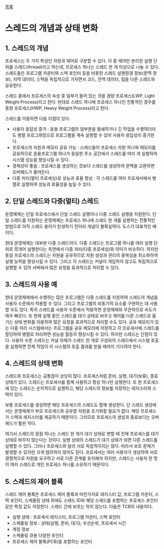 [목록](https://github.com/JungInBaek/TIL/blob/main/README.md)

# 스레드의 개념과 상태 변화

## 1. 스레드의 개념
프로세스는 두 가지 특성인 자원과 제어로 구분할 수 있다. 이 중 제어만 분리한 실행 단위를 스레드(thread)라고 하는데, 프로세스 하나는 스레드 한 개 이상으로 나눌 수 있다. 스레드들은 프로그램 카운터와 스택 포인터 등을 비롯한 스레드 실행환경 정보(문맥 정보), 지역 데이터, 스택을 독립적으로 가지면서 코드, 전역 데이터, 힙을 다른 스레드와 공유한다.

스레드 중에서 프로세스의 속성 중 일부가 들어 있는 것을 경량 프로세스(LWP, Light Weight Process)라고 한다. 반대로 스레드 하나에 프로세스 하나인 전통적인 경우를 중량 프로세스(HWP, Heavy Weight Process)라고 한다.

스레드를 이용하면 다음 이점이 있다.
- 사용자 응답성 증가 : 응용 프로그램의 일부분을 봉쇄하거나 긴 작업을 수행하더라도 병렬 프로그래밍으로 프로그램을 계속 실행할 수 있어 사용자 응답성이 증가한다.
- 프로세스의 자원과 메모리 공유 가능 : 스레드들이 프로세스 자원 하나와 메모리를 공유하므로 응용프로그램 하나가 동일한 주소 공간에서 스레드를 여러 개 실행하여 시스템 성능을 향상시킬 수 있다.
- 경제성이 좋음 : 프로세스를 생성하는 것보다 스레드를 생성하여 문맥을 교환하면 오버헤드가 줄어든다.
- 다중 처리(멀티 프로세싱)로 성능과 효율 향상 : 각 스레드를 여러 프로세서에서 병렬로 실행하여 성능과 효율성을 높일 수 있다.

## 2. 단일 스레드와 다중(멀티) 스레드
운영체제는 단일 프로세스에서 단일 스레드 실행이나 다중 스레드 실행을 지원한다. 단일 스레드를 지원하는 운영체제는 프로세스 하나에 스레드 한 개를 실행하는 전통적인 방법으로 아직 스레드 용어가 탄생하기 전이라 개념이 불확실하다. 도스가 대표적인 예이다.

현대 운영체제는 대부분 다중 스레드이다. 다중 스레드는 프로그램 하나를 여러 실행 단위로 쪼개어 실행한다는 측면에서 다중 처리(다중 프로세싱)와 의미가 비슷하다. 하지만 동일 프로세스의 스레드는 자원을 공유하므로 자원 생성과 관리의 중복성을 최소화하여 실행 능력을 향상시킬 수 있다. 그리고 각 스레드는 커널이 개입하지 않고도 독립적으로 실행할 수 있어 서버에서 많은 요청을 효과적으로 처리할 수 있다.

## 3. 스레드의 사용 예
현대 운영체제에서 수행하는 많은 프로그램은 다중 스레드를 지원하여 스레드의 개념을 사용자 수준에서 적용할 수 있다. 그리고 프로그램의 비동기적 요소를 구현하는 데 사용할 수도 있다. 특히 스레드를 사용자 수준에서 적용하면 운영체제와 무관하므로 속도가 매우 빠르다. 또 현재 실행 중인 스레드를 대기 상태로 바꾸고 제어를 다른 스레드로 옮기는 상태 변화를 이용하여 많은 요청을 효과적으로 처리할 수도 있다. 공유 메모리가 있는 다중 처리 시스템에서는 프로그램을 공유 메모리에 저장하고 각 프로세서에 스레드를 할당하여 병렬로 처리하면 성능을 월등히 향상시킬 수 있다.
하지만 스레드는 단점이 있다. 사용자 수준 스레드는 커널 자체가 스레드 한 개로 구성되어 스레드에서 시스템 호출을 실행하면 전체 작업이 이 시스템의 호출 결과를 받을 때까지 기다려야 한다.

## 4. 스레드의 상태 변화
스레드와 프로세스는 공통점이 상당히 많다. 프로세스처럼 준비, 실행, 대기(보류), 종료 상태가 있다. 스레드는 프로세서를 함께 사용하고 항상 하나만 실행한다. 또 한 프로세스에 있는 스레드는 순차적으로 실행하고, 해당 스레드의 정보를 저장하는 레지스터와 스택이 있다. 

보통 프로세스를 생성하면 해당 프로세스의 스레드도 함께 생성한다. 단 스레드 생성에서는 운영체제가 부모 프로세스와 공유할 자원을 초기화할 필요가 없다. 해당 프로세스가 스택과 레지스터를 제공하기 때문이다. 그러므로 프로세스의 생성과 종료보다는 오버헤드가 훨씬 적다.

여기서 스레드의 장점 하나는 스레드 한 개가 대기 상태로 변할 때 전체 프로세스를 대기 상태로 바꾸지 않는다는 것이다. 실행 상태의 스레드가 대기 상태가 되면 다른 스레드를 실행할 수 있다. 그러나 프로세스와 달리 서로 독립적이지는 않다. 따라서 보호 문제가 발생할 수 있지만 크게 염려하지 않아도 된다. 프로세서는 여러 사용자가 생성하여 서로 경쟁적으로 자원을 요구하고 서로 다른 관계를 유지해야 하지만, 스레드는 사용자 한 명이 여러 스레드로 개인 프로세스 하나를 소유하기 때문이다.

## 5. 스레드의 제어 블록
스레드 제어 블록은 프로세스 제어 블록과 마찬가지로 레지스터 값, 프로그램 카운터, 스택 포인터, 스케줄링 상태 외에도 스레드 ID와 해당 스레드를 포함하는 프로세스 포인터 같은 특정 값도 저장한다. 스레드 간에 보호는 하지 않는다. 다음은 TCB의 내용이다.
- 실행 상태 : 프로세서 레지스터, 프로그램 카운터, 스택 포인터
- 스케줄링 정보 : 상태(실행, 준비, 대기), 우선순위, 프로세서 시간
- 계정 정보
- 스케줄링 큐용 다양한 포인터
- 프로세스 제어 블록(PCB)을 포함하는 포인터